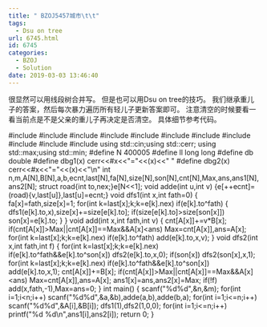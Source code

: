 ```yaml
---
title: " BZOJ5457城市\t\t"
tags:
  - Dsu on tree
url: 6745.html
id: 6745
categories:
  - BZOJ
  - Solution
date: 2019-03-03 13:46:40
---
```


很显然可以用线段树合并写。 但是也可以用Dsu on tree的技巧。 我们继承重儿子的答案，然后每次暴力遍历所有轻儿子更新答案即可。 注意清空的时候要看一看当前点是不是父亲的重儿子再决定是否清空。 具体细节参考代码。

#include<iostream>
#include<cstdio>
#include<cstdlib>
#include<cmath>
#include<cstring>
#include<string>
#include<algorithm>
#include<queue>
#include<vector>
#include<set>
#include<map>
using std::cin;using std::cerr;
using std::max;using std::min;
#define N 400005
#define ll long long
#define db double
#define dbg1(x) cerr<<#x<<"="<<(x)<<" "
#define dbg2(x) cerr<<#x<<"="<<(x)<<"\\n"
int n,m,A\[N\],B\[N\],a,b,ecnt,last\[N\],fa\[N\],size\[N\],son\[N\],cnt\[N\],Max,ans,ans1\[N\],ans2\[N\];
struct road{int to,nex;}e\[N<<1\];
void adde(int u,int v) {e\[++ecnt\]=(road){v,last\[u\]},last\[u\]=ecnt;}
void dfs1(int x,int fath=0)
{
	fa\[x\]=fath,size\[x\]=1;
	for(int k=last\[x\];k;k=e\[k\].nex)
		if(e\[k\].to^fath)
		{
			dfs1(e\[k\].to,x),size\[x\]+=size\[e\[k\].to\];
			if(size\[e\[k\].to\]>size\[son\[x\]\]) son\[x\]=e\[k\].to;
		}
}
void add(int x,int fath,int v)
{
	cnt\[A\[x\]\]+=v*B\[x\];
	if(cnt\[A\[x\]\]>Max||cnt\[A\[x\]\]==Max&&A\[x\]<ans) Max=cnt\[A\[x\]\],ans=A\[x\];
	for(int k=last\[x\];k;k=e\[k\].nex) if(e\[k\].to^fath) add(e\[k\].to,x,v);
}
void dfs2(int x,int fath,int f)
{
	for(int k=last\[x\];k;k=e\[k\].nex)
		if(e\[k\].to^fath&&e\[k\].to^son\[x\]) dfs2(e\[k\].to,x,0);
	if(son\[x\]) dfs2(son\[x\],x,1);
	for(int k=last\[x\];k;k=e\[k\].nex)
		if(e\[k\].to^fath&&e\[k\].to^son\[x\]) add(e\[k\].to,x,1);
	cnt\[A\[x\]\]+=B\[x\];
	if(cnt\[A\[x\]\]>Max||cnt\[A\[x\]\]==Max&&A\[x\]<ans) Max=cnt\[A\[x\]\],ans=A\[x\];
	ans1\[x\]=ans,ans2\[x\]=Max;
	if(!f) add(x,fath,-1),Max=ans=0;
}
int main()
{
	scanf("%d%d",&n,&m);
	for(int i=1;i<n;i++) scanf("%d%d",&a,&b),adde(a,b),adde(b,a);
	for(int i=1;i<=n;i++) scanf("%d%d",&A\[i\],&B\[i\]);
	dfs1(1),dfs2(1,0,0);
	for(int i=1;i<=n;i++) printf("%d %d\\n",ans1\[i\],ans2\[i\]);
	return 0;
}